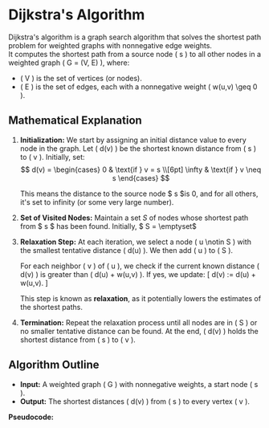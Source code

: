 # Dijkstra's Algorithm

Dijkstra's algorithm is a graph search algorithm that solves the shortest path problem for weighted graphs with nonnegative edge weights.  
It computes the shortest path from a source node \( s \) to all other nodes in a weighted graph \( G = (V, E) \), where:
- \( V \) is the set of vertices (or nodes).
- \( E \) is the set of edges, each with a nonnegative weight \( w(u,v) \geq 0 \).

## Mathematical Explanation

1. **Initialization:**
   We start by assigning an initial distance value to every node in the graph. Let \( d(v) \) be the shortest known distance from \( s \) to \( v \). Initially, set:
   $$
   d(v) = \begin{cases} 
   0 & \text{if } v = s \\[6pt]
   \infty & \text{if } v \neq s
   \end{cases}
   $$

   This means the distance to the source node $ s $is 0, and for all others, it's set to infinity (or some very large number).

2. **Set of Visited Nodes:**
   Maintain a set $S$ of nodes whose shortest path from $ s $ has been found. Initially, $ S = \emptyset$

3. **Relaxation Step:**
   At each iteration, we select a node \( u \notin S \) with the smallest tentative distance \( d(u) \). We then add \( u \) to \( S \).

   For each neighbor \( v \) of \( u \), we check if the current known distance \( d(v) \) is greater than \( d(u) + w(u,v) \). If yes, we update:
   \[
   d(v) := d(u) + w(u,v).
   \]

   This step is known as **relaxation**, as it potentially lowers the estimates of the shortest paths.

4. **Termination:**
   Repeat the relaxation process until all nodes are in \( S \) or no smaller tentative distance can be found. At the end, \( d(v) \) holds the shortest distance from \( s \) to \( v \).

## Algorithm Outline

- **Input:** A weighted graph \( G \) with nonnegative weights, a start node \( s \).
- **Output:** The shortest distances \( d(v) \) from \( s \) to every vertex \( v \).

**Pseudocode:**
